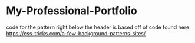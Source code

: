 # My-Professional-Portfolio

code for the pattern right below the header is based off of code found here https://css-tricks.com/a-few-background-patterns-sites/